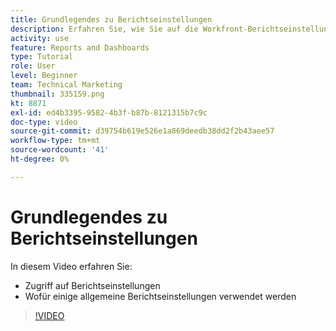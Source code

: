 ```yaml
---
title: Grundlegendes zu Berichtseinstellungen
description: Erfahren Sie, wie Sie auf die Workfront-Berichtseinstellungen zugreifen und wofür einige häufig verwendete Berichtseinstellungen verwendet werden.
activity: use
feature: Reports and Dashboards
type: Tutorial
role: User
level: Beginner
team: Technical Marketing
thumbnail: 335159.png
kt: 8871
exl-id: ed4b3395-9582-4b3f-b87b-8121315b7c9c
doc-type: video
source-git-commit: d39754b619e526e1a869deedb38dd2f2b43aee57
workflow-type: tm+mt
source-wordcount: '41'
ht-degree: 0%

---
```


# Grundlegendes zu Berichtseinstellungen

In diesem Video erfahren Sie:

* Zugriff auf Berichtseinstellungen
* Wofür einige allgemeine Berichtseinstellungen verwendet werden

>[!VIDEO](https://video.tv.adobe.com/v/335159/?quality=12)
